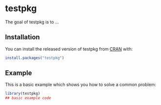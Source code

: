 
# testpkg

<!-- badges: start -->
<!-- badges: end -->

The goal of testpkg is to ...

## Installation

You can install the released version of testpkg from [CRAN](https://CRAN.R-project.org) with:

``` r
install.packages("testpkg")
```

## Example

This is a basic example which shows you how to solve a common problem:

``` r
library(testpkg)
## basic example code
```


